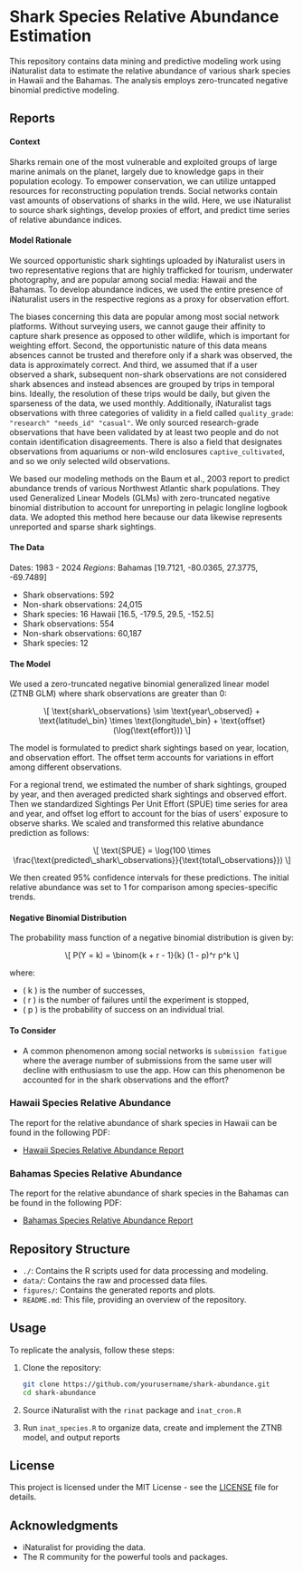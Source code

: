 # Shark Species Relative Abundance Estimation

This repository contains data mining and predictive modeling work using iNaturalist data to estimate the relative abundance of various shark species in Hawaii and the Bahamas. The analysis employs zero-truncated negative binomial predictive modeling.

## Reports

#### Context
Sharks remain one of the most vulnerable and exploited groups of large marine animals on the planet, largely due to knowledge gaps in their population ecology. To empower conservation, we can utilize untapped resources for reconstructing population trends. Social networks contain vast amounts of observations of sharks in the wild. Here, we use iNaturalist to source shark sightings, develop proxies of effort, and predict time series of relative abundance indices.

#### Model Rationale
We sourced opportunistic shark sightings uploaded by iNaturalist users in two representative regions that are highly trafficked for tourism, underwater photography, and are popular among social media: Hawaii and the Bahamas. To develop abundance indices, we used the entire presence of iNaturalist users in the respective regions as a proxy for observation effort.

The biases concerning this data are popular among most social network platforms. Without surveying users, we cannot gauge their affinity to capture shark presence as opposed to other wildlife, which is important for weighting effort. Second, the opportunistic nature of this data means absences cannot be trusted and therefore only if a shark was observed, the data is approximately correct. And third, we assumed that if a user observed a shark, subsequent non-shark observations are not considered shark absences and instead absences are grouped by trips in temporal bins. Ideally, the resolution of these trips would be daily, but given the sparseness of the data, we used monthly. Additionally, iNaturalist tags observations with three categories of validity in a field called `quality_grade`: `"research" "needs_id" "casual"`. We only sourced research-grade observations that have been validated by at least two people and do not contain identification disagreements. There is also a field that designates observations from aquariums or non-wild enclosures `captive_cultivated`, and so we only selected wild observations.

We based our modeling methods on the Baum et al., 2003 report to predict abundance trends of various Northwest Atlantic shark populations. They used Generalized Linear Models (GLMs) with zero-truncated negative binomial distribution to account for unreporting in pelagic longline logbook data. We adopted this method here because our data likewise represents unreported and sparse shark sightings.

#### The Data

Dates: 1983 - 2024
*Regions*: 
Bahamas [19.7121, -80.0365, 27.3775, -69.7489] 
- Shark observations: 592
- Non-shark observations: 24,015
- Shark species: 16
Hawaii [16.5, -179.5, 29.5, -152.5]
- Shark observations: 554
- Non-shark observations: 60,187
- Shark species: 12

#### The Model
We used a zero-truncated negative binomial generalized linear model (ZTNB GLM) where shark observations are greater than 0:

<div align="center">
\[
\text{shark\_observations} \sim \text{year\_observed} + \text{latitude\_bin} \times \text{longitude\_bin} + \text{offset}(\log(\text{effort}))
\]
</div>

The model is formulated to predict shark sightings based on year, location, and observation effort. The offset term accounts for variations in effort among different observations.

For a regional trend, we estimated the number of shark sightings, grouped by year, and then averaged predicted shark sightings and observed effort. Then we standardized Sightings Per Unit Effort (SPUE) time series for area and year, and offset log effort to account for the bias of users' exposure to observe sharks. We scaled and transformed this relative abundance prediction as follows:

<div align="center">
\[
\text{SPUE} = \log(100 \times \frac{\text{predicted\_shark\_observations}}{\text{total\_observations}})
\]
</div>

We then created 95% confidence intervals for these predictions. The initial relative abundance was set to 1 for comparison among species-specific trends.

#### Negative Binomial Distribution
The probability mass function of a negative binomial distribution is given by:

<div align="center">
\[
P(Y = k) = \binom{k + r - 1}{k} (1 - p)^r p^k
\]
</div>

where:
- \( k \) is the number of successes,
- \( r \) is the number of failures until the experiment is stopped,
- \( p \) is the probability of success on an individual trial.

#### To Consider 
- A common phenomenon among social networks is `submission fatigue` where the average number of submissions from the same user will decline with enthusiasm to use the app. How can this phenomenon be accounted for in the shark observations and the effort?

### Hawaii Species Relative Abundance

The report for the relative abundance of shark species in Hawaii can be found in the following PDF:

- [Hawaii Species Relative Abundance Report](figures/Hawaii_species_relative_abundance.pdf)

### Bahamas Species Relative Abundance

The report for the relative abundance of shark species in the Bahamas can be found in the following PDF:

- [Bahamas Species Relative Abundance Report](figures/Bahamas_species_relative_abundance.pdf)

## Repository Structure

- `./`: Contains the R scripts used for data processing and modeling.
- `data/`: Contains the raw and processed data files.
- `figures/`: Contains the generated reports and plots.
- `README.md`: This file, providing an overview of the repository.

## Usage

To replicate the analysis, follow these steps:

1. Clone the repository:
    ```bash
    git clone https://github.com/yourusername/shark-abundance.git
    cd shark-abundance
    ```
2. Source iNaturalist with the `rinat` package and `inat_cron.R` 

3. Run `inat_species.R` to organize data, create and implement the ZTNB model, and output reports

## License

This project is licensed under the MIT License - see the [LICENSE](LICENSE) file for details.

## Acknowledgments

- iNaturalist for providing the data.
- The R community for the powerful tools and packages.
